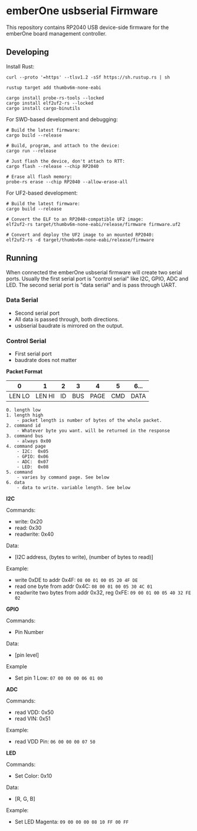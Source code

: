 # emberOne usbserial Firmware

This repository contains RP2040 USB device-side firmware for the emberOne board
management controller.

## Developing

Install Rust:

```Shell
curl --proto '=https' --tlsv1.2 -sSf https://sh.rustup.rs | sh

rustup target add thumbv6m-none-eabi

cargo install probe-rs-tools --locked
cargo install elf2uf2-rs --locked
cargo install cargo-binutils
```

For SWD-based development and debugging:

```Shell
# Build the latest firmware:
cargo build --release

# Build, program, and attach to the device:
cargo run --release

# Just flash the device, don't attach to RTT:
cargo flash --release --chip RP2040

# Erase all flash memory:
probe-rs erase --chip RP2040 --allow-erase-all
```

For UF2-based development:

```Shell
# Build the latest firmware:
cargo build --release

# Convert the ELF to an RP2040-compatible UF2 image:
elf2uf2-rs target/thumbv6m-none-eabi/release/firmware firmware.uf2

# Convert and deploy the UF2 image to an mounted RP2040:
elf2uf2-rs -d target/thumbv6m-none-eabi/release/firmware
```

## Running
When connected the emberOne usbserial firmware will create two serial ports. Usually the first serial port is "control serial" like I2C, GPIO, ADC and LED. The second serial port is "data serial" and is pass through UART.

### Data Serial
- Second serial port
- All data is passed through, both directions.
- usbserial baudrate is mirrored on the output.


### Control Serial
- First serial port
- baudrate does not matter

**Packet Format**

| 0      | 1      | 2  | 3   | 4    | 5   | 6... |
|--------|--------|----|-----|------|-----|------|
| LEN LO | LEN HI | ID | BUS | PAGE | CMD | DATA |

```
0. length low
1. length high
	- packet length is number of bytes of the whole packet. 
2. command id
	- Whatever byte you want. will be returned in the response 
3. command bus
	- always 0x00 
4. command page
	- I2C:  0x05
	- GPIO: 0x06
	- ADC:  0x07
	- LED:  0x08 
5. command 
	- varies by command page. See below
6. data
	- data to write. variable length. See below
```

**I2C**

Commands:

- write: 0x20
- read: 0x30
- readwrite: 0x40

Data:

- [I2C address, (bytes to write), (number of bytes to read)]

Example:

- write 0xDE to addr 0x4F: `08 00 01 00 05 20 4F DE`
- read one byte from addr 0x4C: `08 00 01 00 05 30 4C 01`
- readwrite two bytes from addr 0x32, reg 0xFE: `09 00 01 00 05 40 32 FE 02`

**GPIO**

Commands:

- Pin Number

Data:

- [pin level]

Example

- Set pin 1 Low: `07 00 00 00 06 01 00`

**ADC**

Commands:

- read VDD: 0x50
- read VIN: 0x51

Example:

- read VDD Pin: `06 00 00 00 07 50`

**LED**

Commands:

- Set Color: 0x10

Data:

- [R, G, B]

Example:

- Set LED Magenta: `09 00 00 00 08 10 FF 00 FF`
